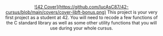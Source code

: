 <div align="center">
<a href="">![42 Cover](https://github.com/lucAsC87/42-cursus/blob/main/covers/cover-libft-bonus.png)</a>
   This project is your very first project as a student at 42. You will need to recode a few functions of the C standard library as well as some other utility functions that you will use during your whole cursus. 
</div>
